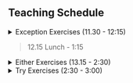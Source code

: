 ## Teaching Schedule
<details>
<summary>Exception Exercises (11.30 - 12:15)</summary>

- [ ] getName (me)
- [ ] getAge (5 mins)
- [ ] createPerson (2 mins)

> explain collect (2 mins)

- [ ] createValidPeople (5 mins)
  - [ ] option
  - [ ] sentinel value

- [ ] collectErrors (5 mins)
 - [ ] option
 - [ ] custom exception
</details>

> 12.15 Lunch - 1:15

<details>
<summary>Either Exercises (13.15 - 2:30)</summary>

 - [ ] getName (me)
 - [ ] getAge (5 mins)
 - [ ] createPerson (2 min)
 - [ ] createPerson2 (4 min)
 - [ ] makeNameUpperCase (3 mins)
 - [ ] createPersonAndShow (5 mins)
 - [ ] createValidPeople (3 mins)
 - [ ] collectErrors (3 min)
</details>

<details>
<summary>Try Exercises (2:30 - 3:00)</summary>

 - [ ] parseIntSafe
 - [ ] parseBooleanSafe
 - [ ] increment (2 mins)

 - [ ] tryToEither
 - [ ] tryToOption (2 mins)

 - [ ] create Employee + remove import (me)
 - [ ] mkEmployee (5 mins)
 - [ ] fileToEmployees (1 min)
</details>